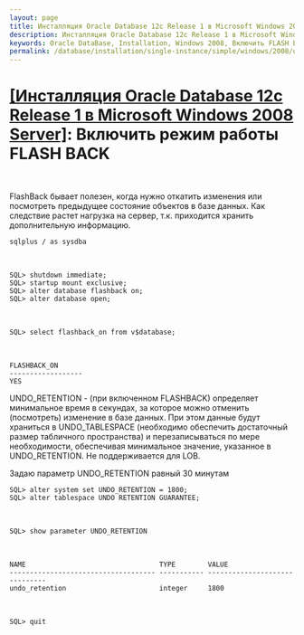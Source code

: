 ```yaml
---
layout: page
title: Инсталляция Oracle Database 12c Release 1 в Microsoft Windows 2008 Server - Включить режим работы FLASH BACK
description: Инсталляция Oracle Database 12c Release 1 в Microsoft Windows 2008 Server - Включить режим работы FLASH BACK
keywords: Oracle DataBase, Installation, Windows 2008, Включить FLASH BACK
permalink: /database/installation/single-instance/simple/windows/2008/oracle/12.1/enable-flashback-mod/
---
```


# <a href="/database/installation/single-instance/simple/windows/2008/oracle/12.1/">[Инсталляция Oracle Database 12c Release 1 в Microsoft Windows 2008 Server]</a>: Включить режим работы FLASH BACK

<br/>

FlashBack бывает полезен, когда нужно откатить изменения или посмотреть предыдущее состояние объектов в базе данных.
Как следствие растет нагрузка на сервер, т.к. приходится хранить дополнительную информацию.

    sqlplus / as sysdba

<br/>

    SQL> shutdown immediate;
    SQL> startup mount exclusive;
    SQL> alter database flashback on;
    SQL> alter database open;

<br/>

    SQL> select flashback_on from v$database;

<br/>

    FLASHBACK_ON
    ------------------
    YES

UNDO_RETENTION - (при включенном FLASHBACK) определяет минимальное время в секундах, за которое можно отменить (посмотреть) изменение в базе данных. При этом данные будут храниться в UNDO_TABLESPACE (необходимо обеспечить достаточный размер табличного пространства) и перезаписываться по мере необходимости, обеспечивая минимальное значение, указанное в UNDO_RETENTION. Не поддерживается для LOB.

Задаю параметр UNDO_RETENTION равный 30 минутам

    SQL> alter system set UNDO_RETENTION = 1800;
    SQL> alter tablespace UNDO RETENTION GUARANTEE;

<br/>

    SQL> show parameter UNDO_RETENTION

<br/>

    NAME                                 TYPE        VALUE
    ------------------------------------ ----------- ------------------------------
    undo_retention                       integer     1800

<br/>

    SQL> quit
